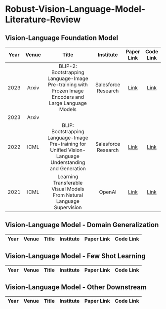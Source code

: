 # Robust-Vision-Language-Model-Literature-Review

## Vision-Language Foundation Model
| Year | Venue | Title | Institute | Paper Link | Code Link |
| :---:| :---: | :---: | :---: | :---: | :---: | 
| 2023 | Arxiv | BLIP-2: Bootstrapping Language-Image Pre-training with Frozen Image Encoders and Large Language Models | Salesforce Research | [Link](https://arxiv.org/abs/2301.12597) | [Link](https://github.com/salesforce/LAVIS/tree/main/projects/blip2)
| 2023 | Arxiv |
| 2022 | ICML  | BLIP: Bootstrapping Language-Image Pre-training for Unified Vision-Language Understanding and Generation | Salesforce Research | [Link](https://proceedings.mlr.press/v162/li22n/li22n.pdf) | [Link](https://github.com/salesforce/BLIP)
| 2021 | ICML  | Learning Transferable Visual Models From Natural Language Supervision | OpenAI | [Link](https://proceedings.mlr.press/v139/radford21a/radford21a.pdf) | [Link](https://github.com/OpenAI/CLIP)


## Vision-Language Model - Domain Generalization
| Year | Venue | Title | Institute | Paper Link | Code Link |
| :---:| :---: | :---: | :---: | :---: | :---: |

## Vision-Language Model - Few Shot Learning
| Year | Venue | Title | Institute | Paper Link | Code Link |
| :---:| :---: | :---: | :---: | :---: | :---: |

## Vision-Language Model - Other Downstream
| Year | Venue | Title | Institute | Paper Link | Code Link |
| :---:| :---: | :---: | :---: | :---: | :---: |
